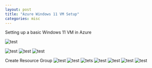 ```yaml
---
layout: post
title: "Azure Windows 11 VM Setup"
categories: misc
---
```


Setting up a basic Windows 11 VM in Azure

![test](/assets/sentinel-rule-01.png)

![test](/assets/azure-windows-vm-setup/vm-setup-01.png)
![test](/assets/azure-windows-vm-setup/vm-setup-02.png)
![test](/assets/azure-windows-vm-setup/vm-setup-03.png)

Create Resource Group
![test](/assets/azure-windows-vm-setup/vm-setup-04.png)
![test](/assets/azure-windows-vm-setup/vm-setup-05.png)
![tets](/assets/azure-windows-vm-setup/vm-setup-06.png)
![test](/assets/azure-windows-vm-setup/vm-setup-07.png)
![test](/assets/azure-windows-vm-setup/vm-setup-08.png)
![test](/assets/azure-windows-vm-setup/vm-setup-09.png)
![test](/assets/azure-windows-vm-setup/vm-setup-09.png)
